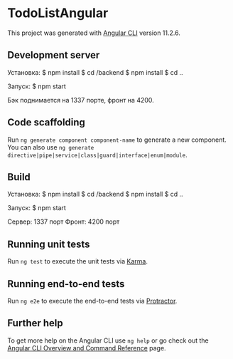 # TodoListAngular

This project was generated with [Angular CLI](https://github.com/angular/angular-cli) version 11.2.6.

## Development server

Установка:
$ npm install
$ cd /backend
$ npm install
$ cd ..

Запуск:
$ npm start

Бэк поднимается на 1337 порте, фронт на 4200.

## Code scaffolding

Run `ng generate component component-name` to generate a new component. You can also use `ng generate directive|pipe|service|class|guard|interface|enum|module`.

## Build

Установка:
$ npm install
$ cd /backend
$ npm install
$ cd ..

Запуск:
$ npm start

Сервер: 1337 порт
Фронт: 4200 порт

## Running unit tests

Run `ng test` to execute the unit tests via [Karma](https://karma-runner.github.io).

## Running end-to-end tests

Run `ng e2e` to execute the end-to-end tests via [Protractor](http://www.protractortest.org/).

## Further help

To get more help on the Angular CLI use `ng help` or go check out the [Angular CLI Overview and Command Reference](https://angular.io/cli) page.
